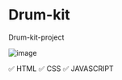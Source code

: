 # Drum-kit
 Drum-kit-project 
 
  ![image](https://user-images.githubusercontent.com/101069377/169130918-96977a68-1028-46b1-9681-ae7731282ef7.png)


✅ HTML
✅ CSS
✅ JAVASCRIPT



